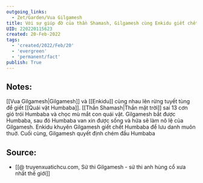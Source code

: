 ```yaml
---
outgoing_links:
  - Zet/Garden/Vua Gilgamesh
title: Với sự giúp đỡ của thần Shamash, Gilgamesh cùng Enkidu giết chết Humbaba
UID: 220220115623
created: 20-Feb-2022
tags:
  - 'created/2022/Feb/20'
  - 'evergreen'
  - 'permanent/fact'
publish: True
---
```

## Notes:
[[Vua Gilgamesh|Gilgamesh]] và [[Enkidu]] cùng nhau lên rừng tuyết tùng để giết [[Quái vật Humbaba]].  [[Thần Shamash|Thần mặt trời]] sai 13 cơn gió trói Humbaba và chọc mù mắt con quái vật. Gilgamesh bắt được Humbaba, sau đó Humbaba van xin được sống và hứa sẽ làm nô lệ của Gilgamesh. Enkidu khuyên Gilgamesh giết chết Humbaba để lưu danh muôn thuở. Cuối cùng, Gilgamesh quyết định chém đầu Humbaba

## Source:
- [[@ truyenxuatichcu.com, Sử thi Gilgamesh - sử thi anh hùng cổ xưa nhất thế giới]]


